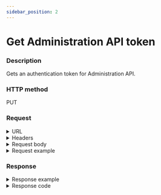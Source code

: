 ```yaml
---
sidebar_position: 2
---
```


# Get Administration API token

### Description

Gets an authentication token for Administration API.

### HTTP method

PUT

### Request

<details>
<summary>URL</summary>

```javascript
http://{Admin API IP}:{port#}/Api/Auth/Login
```
</details>

<details>
<summary>Headers</summary>

Example header format:

`Authorization: Basic <authorization token returned from the login method>`

`Content-Type: application/json`
</details>

<details>
<summary>Request body</summary>

Example header format:

| Parameter | Description/Comments |
| --- | --- |
| Username | (string) CloudShell username. |
| Password | (string) CloudShell user password. |
| Domain | (string) CloudShell domain. |
</details>

<details>
<summary>Request example</summary>

```javascript
{
    "Username":"admin",
    "Password":"admin",
    "Domain":"Global"
}
```
</details>

### Response

<details>
<summary>Response example</summary>

```javascript
"UJvRg9mn6EywpLYMpRPiQg2"
```
</details>

<details>
<summary>Response code</summary>

```javascript
200
```

</details>

